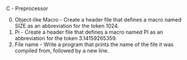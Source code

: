 C - Preprocessor

0. Object-like Macro - Create a header file that defines a macro named SIZE as an abbreviation for the token 1024.
1. Pi - Create a header file that defines a macro named PI as an abbreviation for the token 3.14159265359.
2. File name - Write a program that prints the name of the file it was compiled from, followed by a new line.

